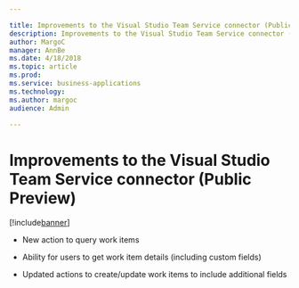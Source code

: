 ```yaml
---

title: Improvements to the Visual Studio Team Service connector (Public Preview)
description: Improvements to the Visual Studio Team Service connector (Public Preview)
author: MargoC
manager: AnnBe
ms.date: 4/18/2018
ms.topic: article
ms.prod: 
ms.service: business-applications
ms.technology: 
ms.author: margoc
audience: Admin

---
```

#  Improvements to the Visual Studio Team Service connector (Public Preview)




[!include[banner](../../../includes/banner.md)]

-   New action to query work items

-   Ability for users to get work item details (including custom fields)

-   Updated actions to create/update work items to include additional fields
